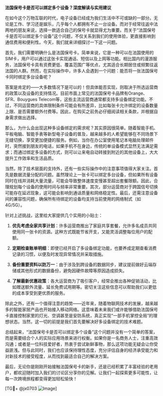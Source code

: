 **法国保号卡是否可以绑定多个设备？深度解读与实用建议**

在如今这个万物互联的时代，电子设备已经成为我们生活中不可或缺的一部分。无论是工作、学习还是娱乐，几乎每个人都拥有不止一台设备。而对于经常往返中法两地的朋友来说，选择一款适合自己的保号卡就显得尤为重要。而关于“法国保号卡是否可以绑定多个设备”这个问题，不仅关系到我们的使用体验，更直接影响到通信费用和便利性。今天，我们就来详细探讨一下这一问题。

首先，我们需要明确什么是法国保号卡。简单来说，它是一种可以在法国使用的SIM卡，用户可以通过这张卡实现通话、短信以及上网等功能。相比国内的漫游服务，法国保号卡具有资费更低、覆盖范围广等优点，尤其适合长期居住或频繁往返法国的人群。然而，在实际操作中，许多人会遇到一个问题：能否将一张法国保号卡同时绑定多台设备呢？

答案是肯定的——大多数情况下是可以的！但具体能否实现，则取决于所选运营商的政策以及设备的支持情况。目前市面上常见的法国保号卡品牌有Orange、SFR、Bouygues Telecom等，这些主流运营商通常都支持多设备绑定功能。不过，不同运营商的具体限制条件可能会有所差异，比如每张卡允许绑定的设备数量上限、是否需要额外付费等。因此，在购买之前务必仔细阅读相关条款，并根据自身需求做出选择。

那么，为什么会出现这种多设备绑定的需求呢？其实原因很简单。随着智能手机、平板电脑、智能手表等新型电子设备的普及，越来越多的人希望能够在不同场景下无缝切换，享受更加便捷的服务。例如，当你在办公室使用笔记本电脑处理邮件时，突然接到朋友的电话，如果手机不在身边，传统的单设备模式显然无法满足需求；而通过绑定多设备的方式，则可以让来电自动转接到附近的其他设备上，大大提升工作效率和生活品质。

当然，除了技术层面的支持外，还有一些实际操作中的注意事项值得大家关注。首先是数据流量分配的问题。虽然理论上一张卡可以绑定多台设备，但如果所有设备同时在线并消耗大量流量，可能会导致整体速度变慢甚至超出套餐限额。因此，合理规划每个设备的使用时间与频率非常重要。其次，部分运营商对于跨国信号切换可能存在延迟现象，这可能会影响到通话质量和网络稳定性。最后，还需注意设备间的兼容性问题，确保所有待绑定的设备均支持当前使用的网络制式（如4G/5G）。

针对上述挑战，这里给大家提供几个实用的小贴士：

1. **优先考虑全家共享计划**：许多运营商推出了家庭共享套餐，允许多名成员共同使用同一张卡的资源。这种方式既能节省开支，又能灵活调整每位用户的配额。
   
2. **定期检查账单明细**：即使已经开启了多设备绑定功能，也要养成定期查看消费记录的习惯，以便及时发现异常情况并采取措施。
   
3. **备份重要资料以防万一**：由于涉及到跨设备的数据同步，建议提前做好云端存储或其他形式的数据备份，避免因硬件故障等原因造成损失。

4. **了解最新优惠政策**：各大运营商为了吸引客户，经常会推出各种促销活动，比如赠送额外流量、延长免费试用期等。密切关注这些信息可以帮助我们以更低的成本享受到更优质的服务。

除此之外，还有一个值得注意的趋势——近年来，随着物联网技术的发展，越来越多的智能家居产品也开始接入移动网络。这意味着未来我们或许能够借助法国保号卡直接控制家里的灯光、空调甚至是安防系统，真正实现“一部手机掌控全局”的理想状态。当然，这一切的前提是我们首先要解决好多设备绑定的技术难题。

总结起来，“法国保号卡是否可以绑定多个设备”这个问题并没有一个简单的答案，而是需要结合个人的实际应用场景来进行权衡。如果你是一名商务人士，注重高效沟通；或者是一位科技爱好者，热衷于尝试新鲜事物，那么这项功能无疑会让你受益匪浅。但与此同时，我们也应该保持理性态度，充分评估自身的经济承受能力和对新技术的接受程度，从而找到最适合自己的解决方案。

最后，无论你是刚刚开始接触法国保号卡的新手，还是已经积累了丰富经验的老用户，都欢迎随时加入我们的讨论区分享你的见解。让我们一起探索更多可能性，让每一次跨境旅程都变得更加轻松愉快！

[TG💪+ @jx0703 ![Image](https://github.com/user-attachments/assets/dbca1d08-cadb-493c-b0ec-ad6f7a83f270)]